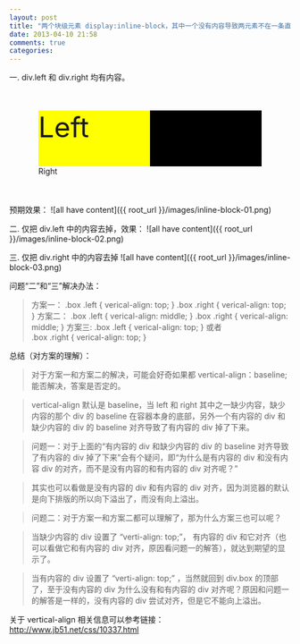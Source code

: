 ```yaml
---
layout: post
title: "两个块级元素 display:inline-block，其中一个没有内容导致两元素不在一条直线上"
date: 2013-04-10 21:58
comments: true
categories: 
---	
```

一. div.left 和 div.right 均有内容。
	<!doctype html>
    <html lang="en">
    <head>
        <meta charset="UTF-8">
        <title>inline-cblock</title>
        <style type="text/css">
        .box {
            width: 400px;
            height: 100px;
            margin: 50px auto;
            background: black;
            /* S-- 用于清除排版时 left 和 right 之间的间隙 */
            letter-spacing: -3px;
            font-size: 0;       
            /* E-- 用于清除排版时 left 和 right 之间的间隙 */
        }
        .box .left {
            display: inline-block;
            width: 200px;
            height: 100px;
            font-size: 50px;
            background: yellow;
        }
        .box .right {
            display: inline-block;
            width: 200px;
            height: 100px;  
            font-size: 50px;   
            background: blue;       
        }
        </style>
    </head>
    <body>
        <div class="box">
            <div class="left">Left</div>
            <div class="right">Right</div>
        </div>  
    </body>
    </html>
预期效果：
![all have content]({{ root_url }}/images/inline-block-01.png)

二. 仅把 div.left 中的内容去掉，效果：
![all have content]({{ root_url }}/images/inline-block-02.png)
<!-- more -->
三. 仅把 div.right 中的内容去掉
![all have content]({{ root_url }}/images/inline-block-03.png)

问题“二”和“三”解决办法：
>方案一：
	.box .left {
        verical-align: top;
    }
    .box .right {
        verical-align: top;
    } 
>方案二：
	.box .left {
        verical-align: middle;
    }
    .box .right {
        verical-align: middle;
    } 
>方案三:
	.box .left {
        verical-align: top;
    }
或者    
    .box .right {
        verical-align: top;
    }
>    

总结（对方案的理解）：
>对于方案一和方案二的解决，可能会好奇如果都 vertical-align：baseline; 能否解决，答案是否定的。

>vertical-align 默认是 baseline，当 left 和 right 其中之一缺少内容，缺少内容的那个 div 
的 baseline 在容器本身的底部，另外一个有内容的 div 和缺少内容的 div 的 baseline 对齐导致了有内容的 div 掉了下来。

>问题一：对于上面的“有内容的 div 和缺少内容的 div 的 baseline 对齐导致了有内容的 div 掉了下来”会有个疑问，即“为什么是有内容的 div 和没有内容 div 的对齐，而不是没有内容的和有内容的 div 对齐呢？”

>其实也可以看做是没有内容的 div 和有内容的 div 对齐，因为浏览器的默认是向下排版的所以向下溢出了，而没有向上溢出。

>问题二：对于方案一和方案二都可以理解了，那为什么方案三也可以呢？

>当缺少内容的 div 设置了 “verti-align: top;”， 有内容的 div 和它对齐（也可以看做它和有内容的 div 对齐，原因看问题一的解答），就达到期望的显示了。

>当有内容的 div 设置了 “verti-align: top;” ，当然就回到 div.box 的顶部了，至于没有内容的 div 为什么没有和有内容的 div 对齐呢？原因和问题一的解答是一样的，没有内容的 div 尝试对齐，但是它不能向上溢出。

关于 vertical-align 相关信息可以参考链接：<http://www.jb51.net/css/10337.html>